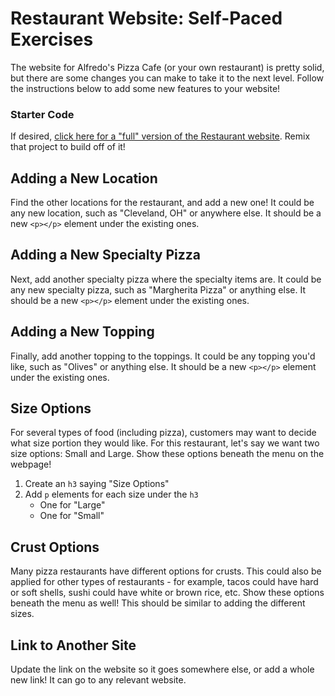# Restaurant Website: Self-Paced Exercises
The website for Alfredo's Pizza Cafe (or your own restaurant) is pretty solid, but there are some changes you can make to take it to the next level. Follow the instructions below to add some new features to your website!

### Starter Code
If desired, [click here for a "full" version of the Restaurant website](https://glitch.com/edit/#!/full-pizza-site). Remix that project to build off of it!

## Adding a New Location
Find the other locations for the restaurant, and add a new one! It could be any new location, such as "Cleveland, OH" or anywhere else. It should be a new `<p></p>` element under the existing ones.

## Adding a New Specialty Pizza
Next, add another specialty pizza where the specialty items are. It could be any new specialty pizza, such as "Margherita Pizza" or anything else. It should be a new `<p></p>` element under the existing ones.

## Adding a New Topping
Finally, add another topping to the toppings. It could be any topping you'd like, such as "Olives" or anything else. It should be a new `<p></p>` element under the existing ones.

## Size Options
For several types of food (including pizza), customers may want to decide what size portion they would like. For this restaurant, let's say we want two size options: Small and Large. Show these options beneath the menu on the webpage!

1. Create an `h3` saying "Size Options"
1. Add `p` elements for each size under the `h3`
    - One for "Large"
    - One for "Small"

## Crust Options
Many pizza restaurants have different options for crusts. This could also be applied for other types of restaurants - for example, tacos could have hard or soft shells, sushi could have white or brown rice, etc. Show these options beneath the menu as well! This should be similar to adding the different sizes.

## Link to Another Site
Update the link on the website so it goes somewhere else, or add a whole new link! It can go to any relevant website.
